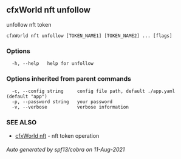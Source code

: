 ## cfxWorld nft unfollow

unfollow nft token

```
cfxWorld nft unfollow [TOKEN_NAME1] [TOKEN_NAME2] ... [flags]
```

### Options

```
  -h, --help   help for unfollow
```

### Options inherited from parent commands

```
  -c, --config string     config file path, default ./app.yaml (default "app")
  -p, --password string   your password
  -v, --verbose           verbose information
```

### SEE ALSO

* [cfxWorld nft](cfxWorld_nft.md)	 - nft token operation

###### Auto generated by spf13/cobra on 11-Aug-2021
